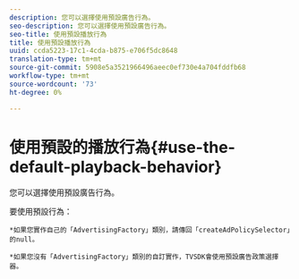 ```yaml
---
description: 您可以選擇使用預設廣告行為。
seo-description: 您可以選擇使用預設廣告行為。
seo-title: 使用預設播放行為
title: 使用預設播放行為
uuid: ccda5223-17c1-4cda-b875-e706f5dc8648
translation-type: tm+mt
source-git-commit: 5908e5a3521966496aeec0ef730e4a704fddfb68
workflow-type: tm+mt
source-wordcount: '73'
ht-degree: 0%

---
```



# 使用預設的播放行為{#use-the-default-playback-behavior}

您可以選擇使用預設廣告行為。

要使用預設行為：

    *如果您實作自己的「AdvertisingFactory」類別，請傳回「createAdPolicySelector」的null。
    
    *如果您沒有「AdvertisingFactory」類別的自訂實作，TVSDK會使用預設廣告政策選擇器。